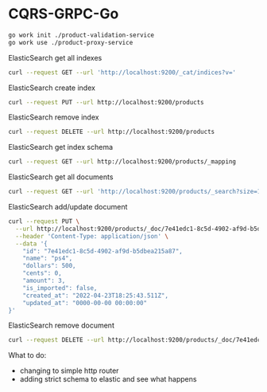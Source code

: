 # CQRS-GRPC-Go
```sh
go work init ./product-validation-service
go work use ./product-proxy-service
```
ElasticSearch get all indexes
```sh
curl --request GET --url 'http://localhost:9200/_cat/indices?v='
```
ElasticSearch create index
```sh
curl --request PUT --url http://localhost:9200/products
```
ElasticSearch remove index
```sh
curl --request DELETE --url http://localhost:9200/products
```
ElasticSearch get index schema
```sh
curl --request GET --url http://localhost:9200/products/_mapping
```
ElasticSearch get all documents
```sh
curl --request GET --url 'http://localhost:9200/products/_search?size=1308' | json_pp
```
ElasticSearch add/update document
```sh
curl --request PUT \
  --url http://localhost:9200/products/_doc/7e41edc1-8c5d-4902-af9d-b5dbea215a87 \
  --header 'Content-Type: application/json' \
  --data '{
	"id": "7e41edc1-8c5d-4902-af9d-b5dbea215a87",
	"name": "ps4",
	"dollars": 500,
	"cents": 0,
	"amount": 3,
	"is_imported": false,
	"created_at": "2022-04-23T18:25:43.511Z",
	"updated_at": "0000-00-00 00:00:00"
}'
```
ElasticSearch remove document
```sh
curl --request DELETE --url http://localhost:9200/products/_doc/7e41edc1-8c5d-4902-af9d-b5dbea215a87
```
What to do:
* changing to simple http router
* adding strict schema to elastic and see what happens